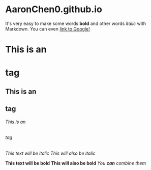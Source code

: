 # AaronChen0.github.io
It's very easy to make some words **bold** and other words *italic* with Markdown. 
You can even [link to Google!](https://www.google.com)

# This is an <h1> tag
## This is an <h2> tag
###### This is an <h6> tag

*This text will be italic*
_This will also be italic_

**This text will be bold**
__This will also be bold__
_You **can** combine them_
